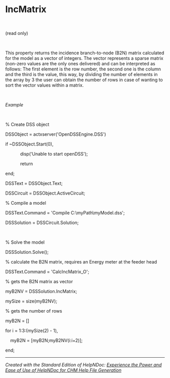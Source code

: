 # IncMatrix

&nbsp;

(read only)

&nbsp;

This property returns the incidence branch-to-node (B2N) matrix calculated for the model as a vector of integers. The vector represents a sparse matrix (non-zero values are the only ones delivered) and can be interpreted as follows: The first element is the row number, the second one is the column and the third is the value, this way, by dividing the number of elements in the array by 3 the user can obtain the number of rows in case of wanting to sort the vector values within a matrix.

&nbsp;

*Example*

&nbsp;

% Create DSS object

DSSObject = actxserver('OpenDSSEngine.DSS')

if ~DSSObject.Start(0),

&nbsp; &nbsp; &nbsp; &nbsp; &nbsp; &nbsp; disp('Unable to start openDSS');

&nbsp; &nbsp; &nbsp; &nbsp; &nbsp; &nbsp; return

end;

DSSText = DSSObject.Text;

DSSCircuit = DSSObject.ActiveCircuit;

% Compile a model &nbsp; &nbsp;

DSSText.Command = 'Compile C:\\myPath\\myModel.dss';

DSSSolution = DSSCircuit.Solution;

&nbsp;

% Solve the model

DSSSolution.Solve();&nbsp;

% calculate the B2N matrix, requires an Energy meter at the feeder head

DSSText.Command = 'CalcIncMatrix\_O';

% gets the B2N matrix as vector

myB2NV = DSSSolution.IncMatrix;

mySize = size(myB2NV);

% gets the number of rows

myB2N = \[\]

for i = 1:3:(mySize(2) - 1),

&nbsp; &nbsp; myB2N = \[myB2N;myB2NV(i:i+2)\];

end;


***
_Created with the Standard Edition of HelpNDoc: [Experience the Power and Ease of Use of HelpNDoc for CHM Help File Generation](<https://www.helpndoc.com/feature-tour/create-chm-help-files/>)_
